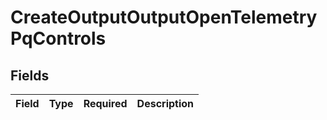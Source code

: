 # CreateOutputOutputOpenTelemetryPqControls


## Fields

| Field       | Type        | Required    | Description |
| ----------- | ----------- | ----------- | ----------- |